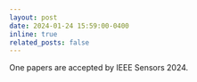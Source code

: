 ```yaml
---
layout: post
date: 2024-01-24 15:59:00-0400
inline: true
related_posts: false
---
```


One papers are accepted by IEEE  Sensors 2024.
